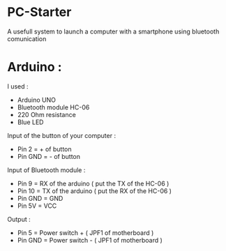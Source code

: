 # PC-Starter
A usefull system to launch a computer with a smartphone using bluetooth comunication

# Arduino :

I used :
* Arduino UNO
* Bluetooth module HC-06
* 220 Ohm resistance
* Blue LED

Input of the button of your computer :
* Pin 2 = + of button
* Pin GND = - of button

Input of Bluetooth module :
* Pin 9 = RX of the arduino ( put the TX of the HC-06 )
* Pin 10 = TX of the arduino ( put the RX of the HC-06 )
* Pin GND = GND
* Pin 5V = VCC

Output :
* Pin 5 = Power switch + ( JPF1 of motherboard )
* Pin GND = Power switch - ( JPF1 of motherboard )

